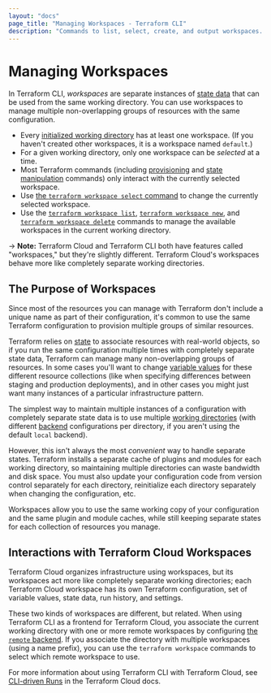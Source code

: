 ```yaml
---
layout: "docs"
page_title: "Managing Workspaces - Terraform CLI"
description: "Commands to list, select, create, and output workspaces. Workspaces help manage different groups of resources with one configuration."
---
```


# Managing Workspaces

In Terraform CLI, _workspaces_ are separate instances of
[state data](/docs/language/state/index.html) that can be used from the same working
directory. You can use workspaces to manage multiple non-overlapping groups of
resources with the same configuration.

- Every [initialized working directory](/docs/cli/init/index.html) has at least
  one workspace. (If you haven't created other workspaces, it is a workspace
  named `default`.)
- For a given working directory, only one workspace can be _selected_ at a time.
- Most Terraform commands (including [provisioning](/docs/cli/run/index.html)
  and [state manipulation](/docs/cli/state/index.html) commands) only interact
  with the currently selected workspace.
- Use [the `terraform workspace select` command](/docs/cli/commands/workspace/select.html)
  to change the currently selected workspace.
- Use the [`terraform workspace list`](/docs/cli/commands/workspace/list.html),
  [`terraform workspace new`](/docs/cli/commands/workspace/new.html), and
  [`terraform workspace delete`](/docs/cli/commands/workspace/delete.html) commands
  to manage the available workspaces in the current working directory.

-> **Note:** Terraform Cloud and Terraform CLI both have features called
"workspaces," but they're slightly different. Terraform Cloud's workspaces
behave more like completely separate working directories.

## The Purpose of Workspaces

Since most of the resources you can manage with Terraform don't include a unique
name as part of their configuration, it's common to use the same Terraform
configuration to provision multiple groups of similar resources.

Terraform relies on [state](/docs/language/state/index.html) to associate resources with
real-world objects, so if you run the same configuration multiple times with
completely separate state data, Terraform can manage many non-overlapping groups
of resources. In some cases you'll want to change
[variable values](/docs/language/values/variables.html) for these different
resource collections (like when specifying differences between staging and
production deployments), and in other cases you might just want many instances
of a particular infrastructure pattern.

The simplest way to maintain multiple instances of a configuration with
completely separate state data is to use multiple
[working directories](/docs/cli/init/index.html) (with different
[backend](/docs/language/settings/backends/configuration.html) configurations per directory, if you
aren't using the default `local` backend).

However, this isn't always the most _convenient_ way to handle separate states.
Terraform installs a separate cache of plugins and modules for each working
directory, so maintaining multiple directories can waste bandwidth and disk
space. You must also update your configuration code from version control
separately for each directory, reinitialize each directory separately when
changing the configuration, etc.

Workspaces allow you to use the same working copy of your configuration and the
same plugin and module caches, while still keeping separate states for each
collection of resources you manage.

## Interactions with Terraform Cloud Workspaces

Terraform Cloud organizes infrastructure using workspaces, but its workspaces
act more like completely separate working directories; each Terraform Cloud
workspace has its own Terraform configuration, set of variable values, state
data, run history, and settings.

These two kinds of workspaces are different, but related. When using Terraform
CLI as a frontend for Terraform Cloud, you associate the current working
directory with one or more remote workspaces by configuring
[the `remote` backend](/docs/language/settings/backends/remote.html). If you associate the
directory with multiple workspaces (using a name prefix), you can use the
`terraform workspace` commands to select which remote workspace to use.

For more information about using Terraform CLI with Terraform Cloud, see
[CLI-driven Runs](/docs/cloud/run/cli.html) in the Terraform Cloud docs.
